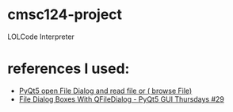 # cmsc124-project

LOLCode Interpreter

<!-- to be deleted before final submission -->

# references I used:

- [PyQt5 open File Dialog and read file or ( browse File)](https://www.youtube.com/watch?v=uXlL2PeuLpQ)
- [File Dialog Boxes With QFileDialog - PyQt5 GUI Thursdays #29](https://www.youtube.com/watch?v=gg5TepTc2Jg)
